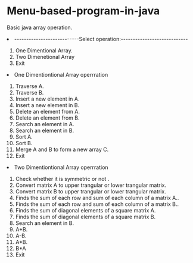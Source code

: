 # Menu-based-program-in-java
Basic java array operation.
<li>---------------------------Select operation:----------------------------</li>
<ol>
  <li>One Dimentional Array.</li>
  <li> Two Dimenetional Array</li>
  <li>Exit</li>
</ol>
<li>One Dimentiontional Array operrration</li>
<ol>
  <li>Traverse A.</li>
  <li>Traverse B.</li>
  <li>Insert a new element in A.</li>
  <li>Insert a new element in B.</li>
  <li>Delete an element from A.</li>
  <li>Delete an element from B.</li>
  <li>Search an element in A.</li>
  <li>Search an element in B.</li>
  <li>Sort A.</li>
  <li>Sort B.</li>
  <li> Merge A and B to form a new array C.</li>
  <li>Exit</li>
</ol>

<li>Two Dimentiontional Array operrration</li>
<ol>
  <li>Check whether it is symmetric or not .</li>
  <li>Convert matrix A to upper trangular or lower trangular matrix.</li>
  <li>Convert matrix B to upper trangular or lower trangular matrix.</li>
  <li>Finds the sum of each row and sum of each column of a matrix A..</li>
  <li>Finds the sum of each row and sum of each column of a matrix B..</li>
  <li>Finds the sum of diagonal elements of a square matrix A.</li>
  <li> Finds the sum of diagonal elements of a square matrix B.</li>
  <li>Search an element in B.</li>
  <li>A+B.</li>
  <li>A-B.</li>
  <li>A*B.</li>
  <li>B*A</li>
  <li>Exit</li>
</ol>
